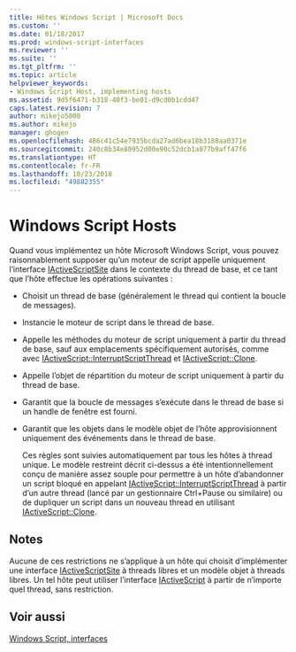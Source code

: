 ```yaml
---
title: Hôtes Windows Script | Microsoft Docs
ms.custom: ''
ms.date: 01/18/2017
ms.prod: windows-script-interfaces
ms.reviewer: ''
ms.suite: ''
ms.tgt_pltfrm: ''
ms.topic: article
helpviewer_keywords:
- Windows Script Host, implementing hosts
ms.assetid: 9d5f6471-b318-40f3-be01-d9cd0b1cdd47
caps.latest.revision: 7
author: mikejo5000
ms.author: mikejo
manager: ghogen
ms.openlocfilehash: 486c41c54e7935bcda27ad6bea18b3180aa0371e
ms.sourcegitcommit: 240c8b34e80952d00e90c52dcb1a077b9aff47f6
ms.translationtype: HT
ms.contentlocale: fr-FR
ms.lasthandoff: 10/23/2018
ms.locfileid: "49882355"
---
```

# <a name="windows-script-hosts"></a>Windows Script Hosts
Quand vous implémentez un hôte Microsoft Windows Script, vous pouvez raisonnablement supposer qu’un moteur de script appelle uniquement l’interface [IActiveScriptSite](../winscript/reference/iactivescriptsite.md) dans le contexte du thread de base, et ce tant que l’hôte effectue les opérations suivantes :  
  
- Choisit un thread de base (généralement le thread qui contient la boucle de messages).  
  
- Instancie le moteur de script dans le thread de base.  
  
- Appelle les méthodes du moteur de script uniquement à partir du thread de base, sauf aux emplacements spécifiquement autorisés, comme avec [IActiveScript::InterruptScriptThread](../winscript/reference/iactivescript-interruptscriptthread.md) et [IActiveScript::Clone](../winscript/reference/iactivescript-clone.md).  
  
- Appelle l’objet de répartition du moteur de script uniquement à partir du thread de base.  
  
- Garantit que la boucle de messages s’exécute dans le thread de base si un handle de fenêtre est fourni.  
  
- Garantit que les objets dans le modèle objet de l’hôte approvisionnent uniquement des événements dans le thread de base.  
  
  Ces règles sont suivies automatiquement par tous les hôtes à thread unique. Le modèle restreint décrit ci-dessus a été intentionnellement conçu de manière assez souple pour permettre à un hôte d’abandonner un script bloqué en appelant [IActiveScript::InterruptScriptThread](../winscript/reference/iactivescript-interruptscriptthread.md) à partir d’un autre thread (lancé par un gestionnaire Ctrl+Pause ou similaire) ou de dupliquer un script dans un nouveau thread en utilisant [IActiveScript::Clone](../winscript/reference/iactivescript-clone.md).  
  
## <a name="remarks"></a>Notes  
 Aucune de ces restrictions ne s’applique à un hôte qui choisit d’implémenter une interface [IActiveScriptSite](../winscript/reference/iactivescriptsite.md) à threads libres et un modèle objet à threads libres. Un tel hôte peut utiliser l’interface [IActiveScript](../winscript/reference/iactivescript.md) à partir de n’importe quel thread, sans restriction.  
  
## <a name="see-also"></a>Voir aussi  
 [Windows Script, interfaces](../winscript/windows-script-interfaces.md)